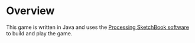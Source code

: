 # Overview

This game is written in Java and uses the [Processing SketchBook software](https://processing.org/) to build and play the game. 


